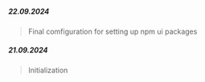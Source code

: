 ##### 22.09.2024

> Final comfiguration for setting up npm ui packages

##### 21.09.2024

> Initialization
